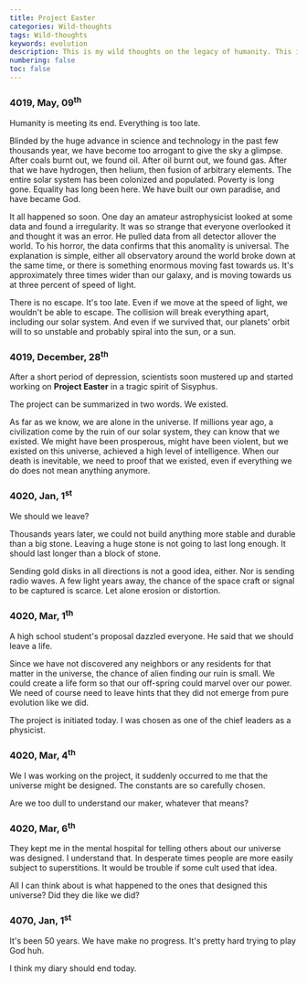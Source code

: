 ```yaml
---
title: Project Easter
categories: Wild-thoughts
tags: Wild-thoughts 
keywords: evolution 
description: This is my wild thoughts on the legacy of humanity. This is a diary of a physicist in 4019 A.D.
numbering: false
toc: false
---
```


### 4019, May, 09<sup>th</sup>

Humanity is meeting its end. Everything is too late. 

Blinded by the huge advance in science and technology in the past few thousands year, we have become too arrogant to give the sky a glimpse. After coals burnt out, we found oil. After oil burnt out, we found gas. After that we have hydrogen, then helium, then fusion of arbitrary elements. The entire solar system has been colonized and populated. Poverty is long gone. Equality has long been here. We have built our own paradise, and have became God. 

It all happened so soon. One day an amateur astrophysicist looked at some data and found a irregularity. It was so strange that everyone overlooked it and thought it was an error. He pulled data from all detector allover the world. To his horror, the data confirms that this anomality is universal. The explanation is simple, either all observatory around the world broke down at the same time, or there is something enormous moving fast towards us. It's approximately three times wider than our galaxy, and is moving towards us at three percent of speed of light. 

There is no escape. It's too late. Even if we move at the speed of light, we wouldn't be able to escape. The collision will break everything apart, including our solar system. And even if we survived that, our planets' orbit will to so unstable and probably spiral into the sun, or a sun.

### 4019, December, 28<sup>th</sup>

After a short period of depression, scientists soon mustered up and started working on **Project Easter** in a tragic spirit of Sisyphus. 

The project can be summarized in two words. We existed. 

As far as we know, we are alone in the universe. If millions year ago, a civilization come by the ruin of our solar system, they can know that we existed. We might have been prosperous, might have been violent, but we existed on this universe, achieved a high level of intelligence. When our death is inevitable, we need to proof that we existed, even if everything we do does not mean anything anymore.

### 4020, Jan, 1<sup>st</sup>

We should we leave? 

Thousands years later, we could not build anything more stable and durable than a big stone. Leaving a huge stone is not going to last long enough. It should last longer than a block of stone.

Sending gold disks in all directions is not a good idea, either. Nor is sending radio waves. A few light years away, the chance of the space craft or signal to be captured is scarce. Let alone erosion or distortion.

### 4020, Mar, 1<sup>th</sup>

A high school student's proposal dazzled everyone. He said that we should leave a life. 

Since we have not discovered any neighbors or any residents for that matter in the universe, the chance of alien finding our ruin is small. We could create a life form so that our off-spring could marvel over our power. We need of course need to leave hints that they did not emerge from pure evolution like we did.

The project is initiated today. I was chosen as one of the chief leaders as a physicist.

### 4020, Mar, 4<sup>th</sup>

We I was working on the project, it suddenly occurred to me that the universe might be designed. The constants are so carefully chosen.

Are we too dull to understand our maker, whatever that means?

### 4020, Mar, 6<sup>th</sup>

They kept me in the mental hospital for telling others about our universe was designed. I understand that. In desperate times people are more easily subject to superstitions. It would be trouble if some cult used that idea.

All I can think about is what happened to the ones that designed this universe? Did they die like we did?

### 4070, Jan, 1<sup>st</sup>

It's been 50 years. We have make no progress. It's pretty hard trying to play God huh.

I think my diary should end today. 

